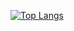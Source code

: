 
[![Top Langs](https://github-readme-stats.vercel.app/api/top-langs/?username=EthanCW167)](https://github.com/anuraghazra/github-readme-stats)

